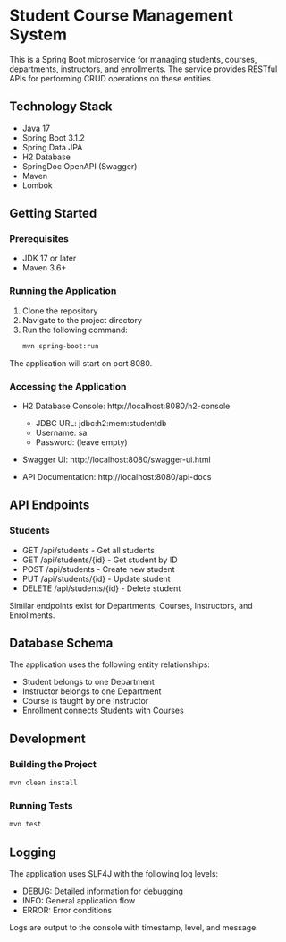 # Student Course Management System

This is a Spring Boot microservice for managing students, courses, departments, instructors, and enrollments. The service provides RESTful APIs for performing CRUD operations on these entities.

## Technology Stack

- Java 17
- Spring Boot 3.1.2
- Spring Data JPA
- H2 Database
- SpringDoc OpenAPI (Swagger)
- Maven
- Lombok

## Getting Started

### Prerequisites

- JDK 17 or later
- Maven 3.6+

### Running the Application

1. Clone the repository
2. Navigate to the project directory
3. Run the following command:
   ```bash
   mvn spring-boot:run
   ```

The application will start on port 8080.

### Accessing the Application

- H2 Database Console: http://localhost:8080/h2-console
  - JDBC URL: jdbc:h2:mem:studentdb
  - Username: sa
  - Password: (leave empty)

- Swagger UI: http://localhost:8080/swagger-ui.html
- API Documentation: http://localhost:8080/api-docs

## API Endpoints

### Students
- GET /api/students - Get all students
- GET /api/students/{id} - Get student by ID
- POST /api/students - Create new student
- PUT /api/students/{id} - Update student
- DELETE /api/students/{id} - Delete student

Similar endpoints exist for Departments, Courses, Instructors, and Enrollments.

## Database Schema

The application uses the following entity relationships:
- Student belongs to one Department
- Instructor belongs to one Department
- Course is taught by one Instructor
- Enrollment connects Students with Courses

## Development

### Building the Project
```bash
mvn clean install
```

### Running Tests
```bash
mvn test
```

## Logging

The application uses SLF4J with the following log levels:
- DEBUG: Detailed information for debugging
- INFO: General application flow
- ERROR: Error conditions

Logs are output to the console with timestamp, level, and message.
